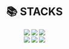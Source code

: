 <div align=center><h1>📚 STACKS</h1></div>

<div align=center>
    <img src="https://img.shields.io/badge/c-A8B9CC?style=for-the-badge&logo=c&logoColor=black">
    <img src="https://img.shields.io/badge/java-007396?style=for-the-badge&logo=java&logoColor=white"> 
    <img src="https://img.shields.io/badge/python-3776AB?style=for-the-badge&logo=python&logoColor=white"> 
    <br />
    <img src="https://img.shields.io/badge/javascript-F7DF1E?style=for-the-badge&logo=javascript&logoColor=black"> 
    <img src="https://img.shields.io/badge/react-61DAFB?style=for-the-badge&logo=react&logoColor=black"> 
    <img src="https://img.shields.io/badge/next-000000?style=for-the-badge&logo=nextdotjs&logoColor=white"> 
<div>
